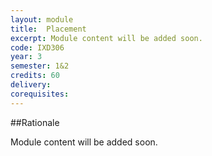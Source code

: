 ```yaml
---
layout: module
title:  Placement
excerpt: Module content will be added soon.
code: IXD306
year: 3
semester: 1&2
credits: 60
delivery: 
corequisites:
---
```


##Rationale

Module content will be added soon.